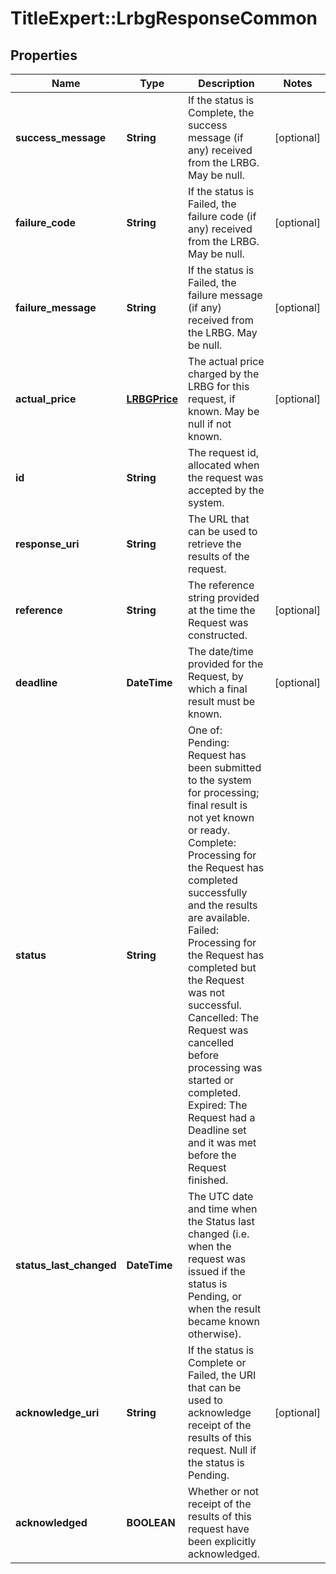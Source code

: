 # TitleExpert::LrbgResponseCommon

## Properties
Name | Type | Description | Notes
------------ | ------------- | ------------- | -------------
**success_message** | **String** | If the status is Complete, the success message (if any) received from the LRBG. May be null. | [optional] 
**failure_code** | **String** | If the status is Failed, the failure code (if any) received from the LRBG. May be null. | [optional] 
**failure_message** | **String** | If the status is Failed, the failure message (if any) received from the LRBG. May be null. | [optional] 
**actual_price** | [**LRBGPrice**](LRBGPrice.md) | The actual price charged by the LRBG for this request, if known. May be null if not known. | [optional] 
**id** | **String** | The request id, allocated when the request was accepted by the system. | 
**response_uri** | **String** | The URL that can be used to retrieve the results of the request. | 
**reference** | **String** | The reference string provided at the time the Request was constructed. | [optional] 
**deadline** | **DateTime** | The date/time provided for the Request, by which a final result must be known. | [optional] 
**status** | **String** | One of: Pending: Request has been submitted to the system for processing; final result is not yet known or ready. Complete: Processing for the Request has completed successfully and the results are available. Failed: Processing for the Request has completed but the Request was not successful. Cancelled: The Request was cancelled before processing was started or completed. Expired: The Request had a Deadline set and it was met before the Request finished. | 
**status_last_changed** | **DateTime** | The UTC date and time when the Status last changed (i.e. when the request was issued if the status is Pending, or when the result became known otherwise). | 
**acknowledge_uri** | **String** | If the status is Complete or Failed, the URI that can be used to acknowledge receipt of the results of this request. Null if the status is Pending. | [optional] 
**acknowledged** | **BOOLEAN** | Whether or not receipt of the results of this request have been explicitly acknowledged. | 


